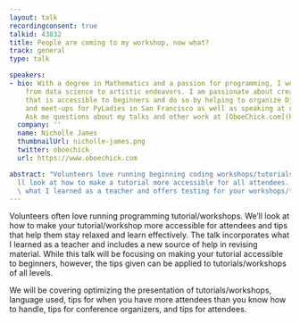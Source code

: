 ```yaml
---
layout: talk
recordingconsent: true
talkid: 43832
title: People are coming to my workshop, now what?
track: general
type: talk

speakers:
- bio: With a degree in Mathematics and a passion for programming, I work on projects
    from data science to artistic endeavors. I am passionate about creating a community
    that is accessible to beginners and do so by helping to organize DjangoConUS 2018
    and meet-ups for PyLadies in San Francisco as well as speaking at conferences.
    Ask me questions about my talks and other work at [OboeChick.com](https://www.oboechick.com).
  company: ''
  name: Nicholle James
  thumbnailUrl: nicholle-james.png
  twitter: oboechick_
  url: https://www.oboechick.com

abstract: "Volunteers love running beginning coding workshops/tutorials. We\u2019\
  ll look at how to make a tutorial more accessible for all attendees. The talk incorporates\
  \ what I learned as a teacher and offers testing for your workshops/tutorials."
---
```

Volunteers often love running programming tutorial/workshops. We’ll look at how to make your tutorial/workshop more accessible for attendees and tips that help them stay relaxed and learn effectively. The talk incorporates what I learned as a teacher and includes a new source of help in revising material. While this talk will be focusing on making your tutorial  accessible to beginners, however, the tips given can be applied to tutorials/workshops of all levels.

We will be covering optimizing the presentation of tutorials/workshops, language used, tips for when you have more attendees than you know how to handle, tips for conference organizers, and tips for attendees.
